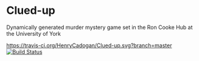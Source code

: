 # Clued-up
Dynamically generated murder mystery game set in the Ron Cooke Hub at the University of York


https://travis-ci.org/HenryCadogan/Clued-up.svg?branch=master
[![Build Status](https://travis-ci.org/HenryCadogan/Clued-up.svg?branch=master)](https://travis-ci.org/HenryCadogan/Clued-up)
